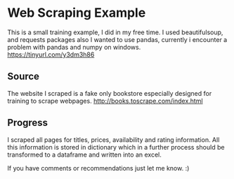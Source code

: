 # Web Scraping Example
This is a small training example, I did in my free time. I used beautifulsoup, and requests packages also I wanted to use pandas, currently i encounter a problem with pandas and numpy on windows. https://tinyurl.com/y3dm3h86

## Source
The website I scraped is a fake only bookstore especially designed for training to scrape webpages. 
http://books.toscrape.com/index.html

## Progress
I scraped all pages for titles, prices, availability and rating information. All this information is stored in dictionary which in a further process should be transformed to a dataframe and written into an excel.

If you have comments or recommendations just let me know. :)
